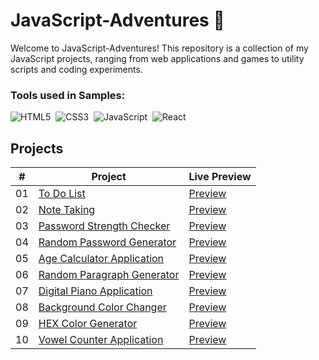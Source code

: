 # JavaScript-Adventures 🚀
Welcome to JavaScript-Adventures! This repository is a collection of my JavaScript projects, ranging from web applications and games to utility scripts and coding experiments. 

### Tools used in Samples:

![HTML5](https://img.shields.io/badge/-HTML5-E34F26?style=for-the-badge&logo=html5&logoColor=white)&nbsp;
![CSS3](https://img.shields.io/badge/-CSS3-1572B6?style=for-the-badge&logo=css3)&nbsp;
![JavaScript](https://img.shields.io/badge/Javascript-F7DF1E.svg?style=for-the-badge&logo=javascript&logoColor=black)&nbsp;
![React](https://img.shields.io/badge/-React-%23404d59?style=for-the-badge&logo=react)&nbsp;

## Projects

|  #  | Project                                                                                                                      | Live Preview |
| :-: | ---------------------------------------------------------------------------------------------------------------------------  | ------------------------------------------------
| 01  | [To Do List](https://github.com/Linen220/JavaScript-Adventures/tree/main/To-Do-List-App)                                     | [Preview](https://linen220-to-do-list-app.netlify.app/) 
| 02  | [Note Taking](https://github.com/Linen220/JavaScript-Adventures/tree/main/Note-Taking-App)                                   | [Preview](https://linen220-note-taking-app.netlify.app/)   
| 03  | [Password Strength Checker](https://github.com/Linen220/JavaScript-Adventures/tree/main/Password-Strength-Checker)           | [Preview](https://linen220-password-strength-checker.netlify.app/)  
| 04  | [Random Password Generator](https://github.com/Linen220/JavaScript-Adventures/tree/main/Random-Password-Generator)           | [Preview](https://linen220-random-password-generator.netlify.app/)  
| 05  | [Age Calculator Application](https://github.com/Linen220/JavaScript-Adventures/tree/main/Age-Calculator-App)                 | [Preview](https://linen220-age-calculator-app.netlify.app/)  
| 06  | [Random Paragraph Generator](https://github.com/Linen220/JavaScript-Adventures/tree/main/Random-Paragraph-Generator)         | [Preview](https://linen220-random-paragraph-generator.netlify.app/)  
| 07  | [Digital Piano Application](https://github.com/Linen220/JavaScript-Adventures/tree/main/Digital-Piano-App)                   | [Preview](https://linen220-digital-piano-app.netlify.app/)  
| 08  | [Background Color Changer](https://github.com/Linen220/JavaScript-Adventures/tree/main/Background-Color-Changer)             | [Preview](https://linen220-background-color-changer.netlify.app/)  
| 09  | [HEX Color Generator](https://github.com/Linen220/JavaScript-Adventures/tree/main/HEX-Color-Generator)                       | [Preview](https://linen220-hex-color-generator.netlify.app/)  
| 10  | [Vowel Counter Application](https://github.com/Linen220/JavaScript-Adventures/tree/main/Vowel-Counter-App)                   | [Preview](https://linen220-vowel-counter-app.netlify.app/)  
